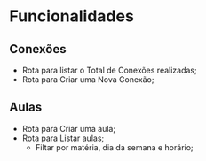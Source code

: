 # Funcionalidades

## Conexões

- Rota para listar o Total de Conexões realizadas;
- Rota para Criar uma Nova Conexão;

## Aulas

- Rota para Criar uma aula;
- Rota para Listar aulas;
    - Filtar por matéria, dia da semana e horário; 